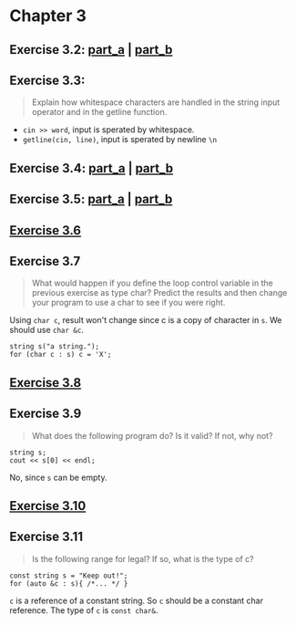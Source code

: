 Chapter 3
=======
Exercise 3.2: [part_a](https://github.com/gong7788/cpp-primer/blob/master/ch03/ex3_2a.cpp) | [part_b](https://github.com/gong7788/cpp-primer/blob/master/ch03/ex3_2b.cpp)
-----
Exercise 3.3:
-----
> Explain how whitespace characters are handled in the string input operator and in the getline function.
  + `cin >> word`, input is sperated by whitespace. 
  + `getline(cin, line)`, input is sperated by newline `\n`
 
Exercise 3.4: [part_a](https://github.com/gong7788/cpp-primer/blob/master/ch03/ex3_4a.cpp) | [part_b](https://github.com/gong7788/cpp-primer/blob/master/ch03/ex3_4b.cpp)
----
Exercise 3.5: [part_a](https://github.com/gong7788/cpp-primer/blob/master/ch03/ex3_5a.cpp) | [part_b](https://github.com/gong7788/cpp-primer/blob/master/ch03/ex3_5b.cpp)
----
[Exercise 3.6](https://github.com/gong7788/cpp-primer/blob/master/ch03/ex3_6.cpp)
---
Exercise 3.7
---
> What would happen if you define the loop control variable in the previous exercise as type char? Predict the results and then change your program to use a char to see if you were right.

Using `char c`, result won't change since c is a copy of character in `s`. We should use `char &c`.   
```
string s("a string.");    
for (char c : s) c = 'X';
```

[Exercise 3.8](https://github.com/gong7788/cpp-primer/blob/master/ch03/ex3_8.cpp)
---
Exercise 3.9
---
> What does the following program do? Is it valid? If not, why not?
```
string s;
cout << s[0] << endl;
```

No, since `s` can be empty. 

[Exercise 3.10](https://github.com/gong7788/cpp-primer/blob/master/ch03/ex3_10.cpp)
---
Exercise 3.11
---
> Is the following range for legal? If so, what is the type of c?
```
const string s = "Keep out!";
for (auto &c : s){ /*... */ }
```
`c` is a reference of a constant string. So `c` should be a constant char reference. 
The type of `c` is `const char&`.
